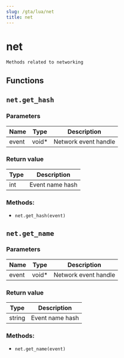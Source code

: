 ```yaml
---
slug: /gta/lua/net
title: net
---
```


# net

```ebnf
Methods related to networking
```

## Functions

## `net.get_hash`

### Parameters

| Name  | Type   | Description          |
| ----- | ------ | -------------------- |
| event | void\* | Network event handle |

### Return value

| Type | Description     |
| ---- | --------------- |
| int  | Event name hash |

### Methods:

* `net.get_hash(event)`

## `net.get_name`

### Parameters

| Name  | Type   | Description          |
| ----- | ------ | -------------------- |
| event | void\* | Network event handle |

### Return value

| Type   | Description     |
| ------ | --------------- |
| string | Event name hash |

### Methods:

* `net.get_name(event)`